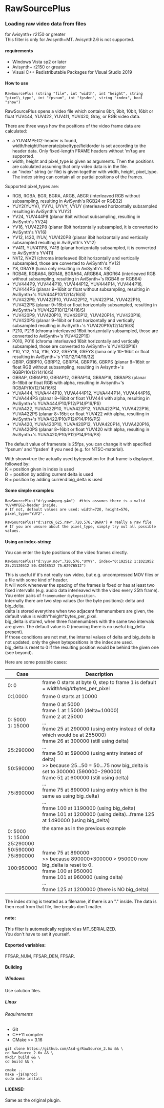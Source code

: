 RawSourcePlus
=============

### Loading raw video data from files

for Avisynth+ r2150 or greater\
This filter is only for Avisynth+MT. Avisynth2.6 is not supported.

#### requirements

- Windows Vista sp2 or later
- Avisynth+ r2150 or greater
- Visual C++ Redistributable Packages for Visual Studio 2019

#### How to use

```
RawSourcePlus (string "file", int "width", int "height", string "pixel\_type", int "fpsnum", int "fpsden", string "index", bool "show")
```

RawSourcePlus opens a video file which contains 8bit, 9bit, 10bit, 16bit or float YUV444, YUV422, YUV411, YUV420, Gray, or RGB video data.

There are three ways how the positions of the video frame data are calculated:
- a YUV4MPEG2-header is found, width/height/framerate/pixeltype/fieldorder is set according to the header data. Only fixed-length FRAME headers without 'm'tag are supported.
- width, height and pixel\_type is given as arguments. Then the positions are calculated assuming that only video data is in the file.
- an "index" string (or file) is given together with width, height, pixel\_type. The index string can contain all or partial positions of the frames.

Supported pixel_types are:
- RGB, RGBA, BGR, BGRA, ARGB, ABGR (interleaved RGB without subsampling, resulting in AviSynth's RGB24 or RGB32)
- YUY2(YUYV), YVYU, UYVY, VYUY (interleaved horizontally subsampled resulting in AviSynth's YUY2)
- YV24, YUV444P8 (planar 8bit without subsampling, resulting in AviSynth's YV24)
- YV16, YUV422P8 (planar 8bit horizontally subsampled, it is converted to AviSynth's YV16)
- YV12, I420, IYUV, YUV420P8 (planar 8bit horizontally and vertically subsampled resulting in AviSynth's YV12)
- YV411, YUV411P8, Y41B (planar horizontally subsampled, it is converted to AviSynth's YV411)
- NV12, NV21 (chroma interleaved 8bit horizontally and vertically subsampled, those are converted to AviSynth's YV12)
- Y8, GRAY8 (luma only resulting in AviSynth's Y8)
- RGB48, RGBA64, BGR48, BGRA64, ARGB64, ABGR64 (interleaved RGB without subsampling, resulting in AviSynth+'s RGB48 or RGB64)
- YUV444P9, YUV444P10, YUV444P12, YUV444P14, YUV444P16, YUV444PS (planar 9\~16bit or float without subsampling, resulting in AviSynth+'s YUV444P10/12/14/16/S)
- YUV422P9, YUV422P10, YUV422P12, YUV422P14, YUV422P16, YUV422PS (planar 9\~16bit or float horizontally subsampled, resulting in AviSynth+'s YUV422P10/12/14/16/S)
- YUV420P9, YUV420P10, YUV420P12, YUV420P14, YUV420P16, YUV420PS (planar 9\~16bit or float horizontally and vertically subsampled resulting in AviSynth+'s YUV420P10/12/14/16/S)
- P210, P216 (chroma interleaved 16bit horizontally subsampled, those are converted to AviSynth+'s YUV422P16)
- P010, P016 (chroma interleaved 16bit horizontally and vertically subsampled, those are converted to AviSynth+'s YUV420P16)
- Y10, Y12, Y14, Y16, Y32, GREY16, GREYS (luma only 10\~16bit or float resulting in AviSynth+'s Y10/12/14/16/32)
- GBRP, GBRP10, GBRP12, GBRP14, GBRP16, GBRPS (planar 8\~16bit or float RGB without subsampling, resulting in Avisynth+'s RGBP/10/12/14/16/S)
- GBRAP, GBRAP10, GBRAP12, GBRAP14, GBRAP16, GBRAPS (planar 8\~16bit or float RGB with alpha, resulting in Avisynth+'s RGBAP/10/12/14/16/S)
- YUVA444, YUVA444P10, YUVA444P12, YUVA444P14, YUVA444P16, YUVA444PS (planar 8\~16bit or float YUV444 with alpha, resulting in AviSynth+'s YUVA444/P10/P12/P14/P16/PS)
- YUVA422, YUVA422P10, YUVA422P12, YUVA422P14, YUVA422P16, YUVA422PS (planar 8\~16bit or float YUV422 with alpha, resulting in AviSynth+'s YUVA422/P10/P12/P14/P16/PS)
- YUVA420, YUVA420P10, YUVA420P12, YUVA420P14, YUVA420P16, YUVA420PS (planar 8\~16bit or float YUV420 with alpha, resulting in AviSynth+'s YUVA420/P10/P12/P14/P16/PS)

The default value of framerate is 25fps, you can change it with specified 'fpsnum' and 'fpsden' if you need (e.g. for NTSC-material).

With show=true the actually used byteposition for that frame is displayed, followed by:\
K = position given in index is used\
D = position by adding current delta is used\
B = position by adding currend big\_delta is used

#### Some simple examples:

```
RawSourcePlus("d:\yuv4mpeg.y4m")  #this assumes there is a valid YUV4MPEG2-header inside.
# If not, default values are used: width=720, height=576, pixel_type="YUY2".
```

```
RawSourcePlus("d:\src6_625.raw",720,576,"BGRA") # really a raw file
# If you are unsure about the pixel_type, simply try out all possible values.
```

#### Using an index-string:

You can enter the byte positions of the video frames directly.

```
RawSourcePlus("d:\yuv.mov",720,576,"UYVY", index="0:192512 1:1021952 25:21120512 50:42048512 75:62976512")
```

This is useful if it's not really raw video, but e.g. uncompressed MOV files or a file with some kind of header.\
It will work whenever the spacing of the frames is fixed or has at least two fixed intervalls (e.g. audio data interleaved with the video every 25th frame).\
You enter pairs of `framenumber:byteposition`.\
Internally there are two step values (for the byte positions): delta and big\_delta.\
delta is stored everytime when two adjacent framenumbers are given, the default value is width\*height\*bytes\_per\_pixel.\
big\_delta is stored, when three framenumbers with the same two intervals are given. The default value is 0 (meaning there is no useful big\_delta present).\
If those conditions are not met, the internal values of delta and big\_delta is not updated, only the given bytepositions in the index are used.\
big\_delta is reset to 0 if the resulting position would be behind the given one (see beyond).

Here are some possible cases:

| Case | Description |
| --- | --- |
| 0:    0 | frame 0 starts at byte 0, step to frame 1 is default = width*height*bytes_per_pixel |
| 0:10000 | frame 0 starts at 10000 |
| 0:  5000<br>1: 15000<br><br><br><br>25:290000<br><br><br>50:590000<br><br><br><br>75:890000<br><br><br> | frame 0 at 5000<br>frame 1 at 15000 (delta=10000)<br>frame 2 at 25000<br>...<br>frame 25 at 290000 (using entry instead of delta which would be at 255000)<br>frame 26 at 300000 (still using delta)<br>...<br>frame 50 at 590000 (using entry instead of delta)<br>>> because 25...50 = 50...75 now big_delta is set to 300000 (590000-290000)<br>frame 51 at 600000 (still using delta)<br>...<br>frame 75 at 890000 (using entry which is the same as using big_delta)<br>...<br>frame 100 at 1190000 (using big_delta)<br>frame 101 at 1200000 (using delta)...frame 125 at 1490000 (using big_delta) |
| 0:  5000<br>1: 15000<br>25:290000<br>50:590000<br>75:890000<br><br>100:950000<br><br><br><br> | the same as in the previous example<br><br><br><br>frame 75 at 890000<br>>> because 890000+300000 > 950000 now big_delta is reset to 0.<br>frame 100 at 950000<br>frame 101 at 960000 (using delta)<br>...<br>frame 125 at 1200000 (there is NO big_delta) |

The index string is treated as a filename, if there is an "." inside. The data is then read from that file, line breaks don't matter.

#### note:

This filter is automatically registerd as MT\_SERIALIZED.\
You don't have to set it yourself.

#### Exported variables:

FFSAR_NUM, FFSAR_DEN, FFSAR.

#### Building

##### Windows

Use solution files.

##### Linux

###### Requirements

- Git
- C++11 compiler
- CMake >= 3.16

```
git clone https://github.com/Asd-g/RawSource_2.6x && \
cd RawSource_2.6x && \
mkdir build && \
cd build && \

cmake ..
make -j$(nproc)
sudo make install
```

#### LICENSE:

Same as the original plugin.
